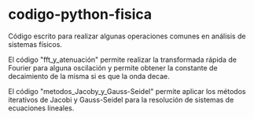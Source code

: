 # codigo-python-fisica
Código escrito para realizar algunas operaciones comunes en análisis de sistemas físicos.

 El código "fft_y_atenuación" permite realizar la transformada rápida de Fourier para alguna oscilación y permite obtener la constante de decaimiento de la misma si es que la onda decae.
 
El código "metodos_Jacoby_y_Gauss-Seidel" permite aplicar los métodos iterativos de Jacobi y Gauss-Seidel para la resolución de sistemas de ecuaciones lineales.
